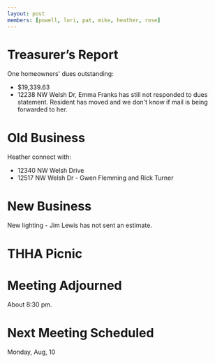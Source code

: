 ```yaml
---
layout: post
members: [powell, lori, pat, mike, heather, rose]
---
```

# Treasurer’s Report
One homeowners' dues outstanding:
- $19,339.63
- 12238 NW Welsh Dr, Emma Franks has still not responded to dues statement.  Resident has moved and we don't know if mail is being forwarded to her.
# Old Business
Heather connect with:
- 12340 NW Welsh Drive
- 12517 NW Welsh Dr - Gwen Flemming and Rick Turner

# New Business
New lighting - Jim Lewis has not sent an estimate.

# THHA Picnic

# Meeting Adjourned
About 8:30 pm.

# Next Meeting Scheduled
Monday, Aug, 10
